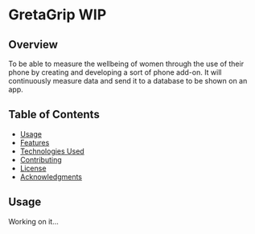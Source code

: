 # GretaGrip WIP

## Overview

To be able to measure the wellbeing of women through the use of their phone by creating and developing a sort of phone add-on. It will continuously measure data and send it to a database to be shown on an app.

## Table of Contents
- [Usage](#usage)
- [Features](#features)
- [Technologies Used](#technologies-used)
- [Contributing](#contributing)
- [License](#license)
- [Acknowledgments](#acknowledgments)

## Usage
Working on it...
